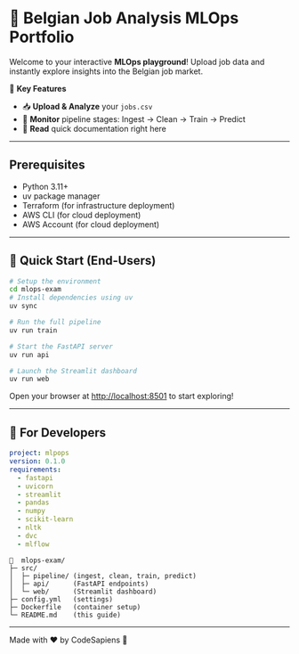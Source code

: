 # 🚀 Belgian Job Analysis MLOps Portfolio

Welcome to your interactive **MLOps playground**! Upload job data and instantly explore insights into the Belgian job market.

🎯 **Key Features**

- 📥 **Upload & Analyze** your `jobs.csv`
- 🔄 **Monitor** pipeline stages: Ingest → Clean → Train → Predict
- 📖 **Read** quick documentation right here

---

## Prerequisites

- Python 3.11+
- uv package manager
- Terraform (for infrastructure deployment)
- AWS CLI (for cloud deployment)
- AWS Account (for cloud deployment)

---

## 🏁 Quick Start (End-Users)

```bash
# Setup the environment
cd mlops-exam
# Install dependencies using uv
uv sync

# Run the full pipeline
uv run train

# Start the FastAPI server
uv run api

# Launch the Streamlit dashboard
uv run web
```

Open your browser at <http://localhost:8501> to start exploring!

---

## 🔧 For Developers

```yaml
project: mlpops
version: 0.1.0
requirements:
  - fastapi
  - uvicorn
  - streamlit
  - pandas
  - numpy
  - scikit-learn
  - nltk
  - dvc
  - mlflow
```  

```console
📂  mlops-exam/
├─ src/
│  ├─ pipeline/ (ingest, clean, train, predict)
│  ├─ api/      (FastAPI endpoints)
│  └─ web/      (Streamlit dashboard)
├─ config.yml   (settings)
├─ Dockerfile   (container setup)
└─ README.md    (this guide)
```

---

Made with ❤️ by CodeSapiens 🚀
